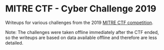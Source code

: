 # MITRE CTF - Cyber Challenge 2019

Writeups for various challenges from the 2019 [MITRE CTF competition](https://mitrestemctf.org/).

Note: The challenges were taken offline immediately after the CTF ended, so the writeups are based on data available offline and therefore are less detailed.